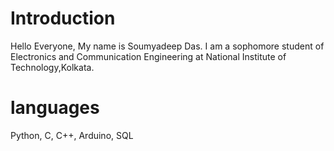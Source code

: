 # Introduction

Hello Everyone,
My name is Soumyadeep Das. I am a sophomore student
of Electronics and Communication Engineering at 
National Institute of Technology,Kolkata.

# languages
Python,
C,
C++,
Arduino,
SQL
